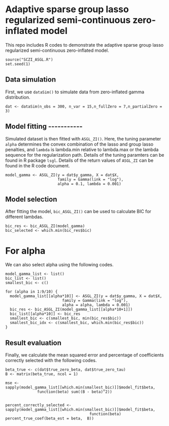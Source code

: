 # Adaptive sparse group lasso regularized semi-continuous zero-inflated model


This repo includes R codes to demonstrate the adaptive sparse group lasso regularized semi-continuous zero-inflated model. 

```
source("SCZI_ASGL.R")
set.seed(1)
```

## Data simulation

First, we use `dataSim()` to simulate data from zero-inflated gamma distribution.
```
dat <- dataSim(n_obs = 300, n_var = 15,n_fullZero = 7,n_partialZero = 3)
```

## Model fitting -----------

Simulated dataset is then fitted with `ASGL_ZI()`. Here, the tuning parameter `alpha` determines the convex combination of the lasso and group lasso penalties, and `lambda` is lambda.min relative to lambda.max or the lambda sequence for the regularization path. Details of the tuning paramters can be found in R package `lsgl`. Details of the return values of `ASGL_ZI` can be found in the R code document.
```
model_gamma <- ASGL_ZI(y = dat$y_gamma, X = dat$X, 
                       family = Gamma(link = "log"), 
                       alpha = 0.1, lambda = 0.001)
```

## Model selection

After fitting the model, `bic_ASGL_ZI()` can be used to calculate BIC for different lambdas.

```
bic_res <- bic_ASGL_ZI(model_gamma)
bic_selected <- which.min(bic_res$bic)
```

# For alpha

We can also select alpha using the following codes.

```
model_gamma_list <- list()
bic_list <- list()
smallest_bic <- c()

for (alpha in 1:9/10) {
  model_gamma_list[[alpha*10]] <- ASGL_ZI(y = dat$y_gamma, X = dat$X, 
                         family = Gamma(link = "log"), 
                         alpha = alpha, lambda = 0.001)
  bic_res <- bic_ASGL_ZI(model_gamma_list[[alpha*10+1]])
  bic_list[[alpha*10]] <- bic_res
  smallest_bic <- c(smallest_bic, min(bic_res$bic))
  smallest_bic_idx <- c(smallest_bic, which.min(bic_res$bic))
}
```

## Result evaluation
Finally, we calculate the mean squared error and percentage of coefficients correctly selected with the following codes.
```
beta_true <- c(dat$true_zero_beta, dat$true_zero_tau)
B <- matrix(beta_true, ncol = 1)

mse <- sapply(model_gamma_list[[which.min(smallest_bic)]]$model_fit$beta, 
              function(beta) sum((B - beta)^2))


percent_correctly_selected <- sapply(model_gamma_list[[which.min(smallest_bic)]]$model_fit$beta, 
                                     function(beta) percent_true_coef(beta_est = beta,  B))
```

